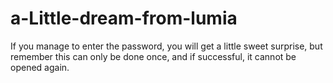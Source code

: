 # a-Little-dream-from-lumia
If you manage to enter the password, you will get a little sweet surprise, but remember this can only be done once, and if successful, it cannot be opened again. 
